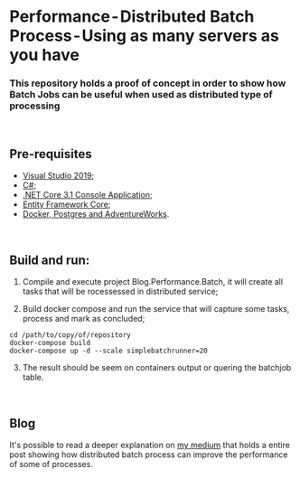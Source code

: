 # Performance - Distributed Batch Process - Using as many servers as you have

### This repository holds a proof of concept in order to show how Batch Jobs can be useful when used as distributed type of processing


<br />

## Pre-requisites

* [Visual Studio 2019](https://visualstudio.microsoft.com/);
* [C#](https://docs.microsoft.com/en-us/dotnet/csharp/);
* [.NET Core 3.1 Console Application](https://dotnet.microsoft.com/download/dotnet/3.1);
* [Entity Framework Core](https://docs.microsoft.com/en-us/ef/core/);
* [Docker, Postgres and AdventureWorks](https://github.com/glaubercini/docker-adventureworks-for-postgres).


<br />

## Build and run:
1. Compile and execute project Blog.Performance.Batch, it will create all tasks that will be rocessessed in distributed service;

2. Build docker compose and run the service that will capture some tasks, process and mark as concluded;
```
cd /path/to/copy/of/repository
docker-compose build
docker-compose up -d --scale simplebatchrunner=20
```
3. The result should be seem on containers output or quering the batchjob table.

<br />

## Blog

It's possible to read a deeper explanation on [my medium](https://glaubercini.medium.com/performance-distributed-batch-process-using-as-many-servers-as-you-have-ad1d576f8b2a) that holds a entire post showing how distributed batch process can improve the performance of some of processes.